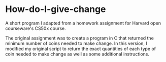 # How-do-I-give-change
A short program I adapted from a homework assignment for Harvard open courseware's CS50x course.

The original assignment was to create a program in C that returned the minimum number of coins needed to make change. In this version, I modified my original script to return the exact quantities of each type of coin needed to make change as well as some additional instructions.
